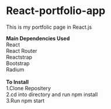 # React-portfolio-app
This is my portfolic page in React.js

<b>Main Dependencies Used</b><br>
React<br>
React Router<br>
Reactstrap<br>
Bootstrap<br>
Radium<br>
<br>
<b>To Install</b><br>
1.Clone Repositery<br>
2.cd into directory and run npm install<br>
3.Run npm start<br>
